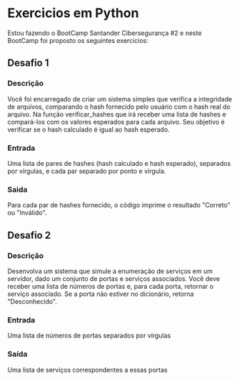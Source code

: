 # Exercicios em Python
Estou fazendo o BootCamp Santander Cibersegurança #2 e neste BootCamp foi proposto os seguintes exercicios:

## Desafio 1

### Descrição
Você foi encarregado de criar um sistema simples que verifica a integridade de arquivos, comparando o hash fornecido pelo usuário com o hash real do arquivo. Na função verificar_hashes que irá receber uma lista de hashes e compará-los com os valores esperados para cada arquivo. Seu objetivo é verificar se o hash calculado é igual ao hash esperado.

### Entrada
Uma lista de pares de hashes (hash calculado e hash esperado), separados por vírgulas, e cada par separado por ponto e vírgula.

### Saida
Para cada par de hashes fornecido, o código imprime o resultado "Correto" ou "Inválido".

## Desafio 2

### Descrição
Desenvolva um sistema que simule a enumeração de serviços em um servidor, dado um conjunto de portas e serviços associados. Você deve receber uma lista de números de portas e, para cada porta, retornar o serviço associado. Se a porta não estiver no dicionário, retorna "Desconhecido".

### Entrada
Uma lista de números de portas separados por vírgulas

### Saída 
Uma lista de serviços correspondentes a essas portas